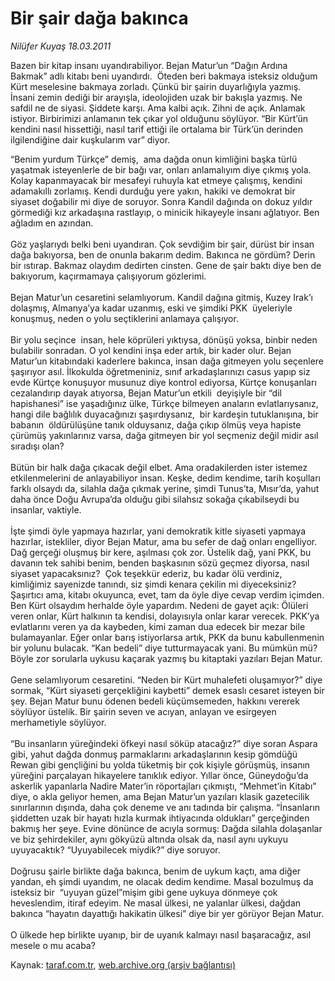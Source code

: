 # Bir şair dağa bakınca

*Nilüfer Kuyaş 18.03.2011*

<div class="yazi"><p>Bazen bir kitap insanı uyandırabiliyor. Bejan Matur’un “Dağın Ardına Bakmak” adlı kitabı beni uyandırdı.  Öteden beri bakmaya isteksiz olduğum Kürt meselesine bakmaya zorladı. Çünkü bir şairin duyarlığıyla yazmış. İnsani zemin dediği bir arayışla, ideolojiden uzak bir bakışla yazmış. Ne safdil ne de siyasi. Şiddete karşı. Ama kalbi açık. Zihni de açık. Anlamak istiyor. Birbirimizi anlamanın tek çıkar yol olduğunu söylüyor. “Bir Kürt’ün kendini nasıl hissettiği, nasıl tarif ettiği ile ortalama bir Türk’ün derinden ilgilendiğine dair kuşkularım var” diyor. </p>
<p>“Benim yurdum Türkçe” demiş,  ama dağda onun kimliğini başka türlü yaşatmak isteyenlerle de bir bağı var, onları anlamalıyım diye çıkmış yola. Kolay kapanmayacak bir mesafeyi ruhuyla kat etmeye çalışmış, kendini adamakıllı zorlamış. Kendi durduğu yere yakın, hakiki ve demokrat bir siyaset doğabilir mi diye de soruyor. Sonra Kandil dağında on dokuz yıldır görmediği kız arkadaşına rastlayıp, o minicik hikayeyle insanı ağlatıyor. Ben ağladım en azından. <br/><br/>Göz yaşlarıydı belki beni uyandıran. Çok sevdiğim bir şair, dürüst bir insan  dağa bakıyorsa, ben de onunla bakarım dedim. Bakınca ne gördüm? Derin bir ıstırap. Bakmaz olaydım dedirten cinsten. Gene de şair baktı diye ben de bakıyorum, kaçırmamaya çalışıyorum gözlerimi.<br/><br/>Bejan Matur’un cesaretini selamlıyorum. Kandil dağına gitmiş, Kuzey Irak’ı dolaşmış, Almanya’ya kadar uzanmış, eski ve şimdiki PKK  üyeleriyle konuşmuş, neden o yolu seçtiklerini anlamaya çalışıyor.<br/><br/>Bir yolu seçince  insan, hele köprüleri yıktıysa, dönüşü yoksa, binbir neden bulabilir sonradan. O yol kendini inşa eder artık, bir kader olur. Bejan Matur’un kitabındaki kaderlere bakınca, insan dağa gitmeyen yolu seçenlere şaşırıyor asıl. İlkokulda öğretmeniniz, sınıf arkadaşlarınızı casus yapıp siz evde Kürtçe konuşuyor musunuz diye kontrol ediyorsa, Kürtçe konuşanları cezalandırıp dayak atıyorsa, Bejan Matur’un etkili  deyişiyle bir “dil hapishanesi” ise yaşadığınız ülke, Türkçe bilmeyen anaların evlatlarıysanız, hangi dile bağlılık duyacağınızı şaşırdıysanız,  bir kardeşin tutuklanışına, bir babanın  öldürülüşüne tanık olduysanız, dağa çıkıp ölmüş veya hapiste çürümüş yakınlarınız varsa, dağa gitmeyen bir yol seçmeniz değil midir asıl sıradışı olan? <br/><br/>Bütün bir halk dağa çıkacak değil elbet. Ama oradakilerden ister istemez etkilenmelerini de anlayabiliyor insan. Keşke, dedim kendime, tarih koşulları farklı olsaydı da, silahla dağa çıkmak yerine, şimdi Tunus’ta, Mısır’da, yahut daha önce Doğu Avrupa’da olduğu gibi silahsız sokağa çıkabilseydi bu insanlar, vaktiyle.<br/><br/>İşte şimdi öyle yapmaya hazırlar, yani demokratik kitle siyaseti yapmaya hazırlar, istekliler, diyor Bejan Matur, ama bu sefer de dağ onları engelliyor. Dağ gerçeği oluşmuş bir kere, aşılması çok zor. Üstelik dağ, yani PKK, bu davanın tek sahibi benim, benden başkasının sözü geçmez diyorsa, nasıl siyaset yapacaksınız?  Çok teşekkür ederiz, bu kadar ölü verdiniz,  kimliğimiz sayenizde tanındı, siz şimdi kenara çekilin mi diyeceksiniz? Şaşırtıcı ama, kitabı okuyunca, evet, tam da öyle diye cevap verdim içimden. Ben Kürt olsaydım herhalde öyle yapardım. Nedeni de gayet açık: Ölüleri veren onlar, Kürt halkının ta kendisi, dolayısıyla onlar karar verecek. PKK’ya evlatlarını veren ya da kaybeden, kimi zaman dua edecek bir mezar bile bulamayanlar. Eğer onlar barış istiyorlarsa artık, PKK da bunu kabullenmenin bir yolunu bulacak. “Kan bedeli” diye tutturmayacak yani. Bu mümkün mü? Böyle zor sorularla uykusu kaçarak yazmış bu kitaptaki yazıları Bejan Matur.<br/><br/>Gene selamlıyorum cesaretini. “Neden bir Kürt muhalefeti oluşamıyor?” diye sormak, “Kürt siyaseti gerçekliğini kaybetti” demek esaslı cesaret isteyen bir şey. Bejan Matur bunu ödenen bedeli küçümsemeden, hakkını vererek söylüyor üstelik. Bir şairin seven ve acıyan, anlayan ve esirgeyen merhametiyle söylüyor.<br/><br/>“Bu insanların yüreğindeki öfkeyi nasıl söküp atacağız?” diye soran Aspara gibi, yahut dağda donmuş parmaklarını arkadaşlarının kesip gömdüğü Rewan gibi gençliğini bu yolda tüketmiş bir çok kişiyle görüşmüş, insanın yüreğini parçalayan hikayelere tanıklık ediyor. Yıllar önce, Güneydoğu’da askerlik yapanlarla Nadire Mater’in röportajları çıkmıştı, “Mehmet’in Kitabı” diye, o akla geliyor hemen, ama Bejan Matur’un yazıları klasik gazetecilik sınırlarının dışında, daha çok deneme ve anı tadında bir çalışma. “İnsanların şiddetten uzak bir hayatı hızla kurmak ihtiyacında oldukları” gerçeğinden bakmış her şeye. Evine dönünce de acıyla sormuş: Dağda silahla dolaşanlar ve biz şehirdekiler, aynı gökyüzü altında olsak da, nasıl aynı uykuyu uyuyacaktık? “Uyuyabilecek miydik?” diye soruyor.<br/><br/>Doğrusu şairle birlikte dağa bakınca, benim de uykum kaçtı, ama diğer yandan, eh şimdi uyandım, ne olacak dedim kendime. Masal bozulmuş da isteksiz bir  “uyuyan güzel”mişim gibi gene uykuya dönmeye çok heveslendim, itiraf edeyim. Ne masal ülkesi, ne yalanlar ülkesi, dağdan bakınca “hayatın dayattığı hakikatin ülkesi” diye bir yer görüyor Bejan Matur.<br/><br/>O ülkede hep birlikte uyanıp, bir de uyanık kalmayı nasıl başaracağız, asıl mesele o mu acaba?<br/></p>
</div>

Kaynak: [taraf.com.tr](http://www.taraf.com.tr/nilufer-kuyas/makale-bir-sair-daga-bakinca.htm), [web.archive.org (arşiv bağlantısı)](http://web.archive.org/web/20131107090217/http://www.taraf.com.tr/nilufer-kuyas/makale-bir-sair-daga-bakinca.htm)
